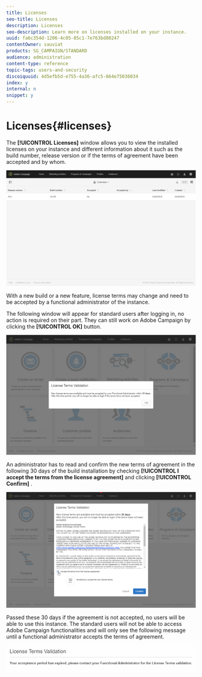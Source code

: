 ```yaml
---
title: Licenses
seo-title: Licenses
description: Licenses
seo-description: Learn more on licenses installed on your instance.
uuid: fa6c354d-1206-4c05-85c1-7e763bd80247
contentOwner: sauviat
products: SG_CAMPAIGN/STANDARD
audience: administration
content-type: reference
topic-tags: users-and-security
discoiquuid: 4d5efb5d-e755-4a36-afc5-664e75036034
index: y
internal: n
snippet: y
---
```


# Licenses{#licenses}

The **[!UICONTROL Licenses]** window allows you to view the installed licenses on your instance and different information about it such as the build number, release version or if the terms of agreement have been accepted and by whom.

![](assets/license_1.png)

With a new build or a new feature, license terms may change and need to be accepted by a functional administrator of the instance.

The following window will appear for standard users after logging in, no action is required on their part. They can still work on Adobe Campaign by clicking the **[!UICONTROL OK]** button.

![](assets/license_2.png)

An administrator has to read and confirm the new terms of agreement in the following 30 days of the build installation by checking **[!UICONTROL I accept the terms from the license agreement]** and clicking **[!UICONTROL Confirm]** .

![](assets/license_3.png)

Passed these 30 days if the agreement is not accepted, no users will be able to use this instance. The standard users will not be able to access Adobe Campaign functionalities and will only see the following message until a functional administrator accepts the terms of agreement.

![](assets/license_4.png)


